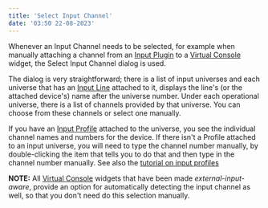 ```yaml
---
title: 'Select Input Channel'
date: '03:50 22-08-2023'
---
```


Whenever an Input Channel needs to be selected, for example when manually attaching a channel from an [Input Plugin](/basics/glossary-and-concepts#input-plugins) to a [Virtual Console](/virtual-console) widget, the Select Input Channel dialog is used.

The dialog is very straightforward; there is a list of input universes and each universe that has an [Input Line](/basics/glossary-and-concepts#input) attached to it, displays the line's (or the attached device's) name after the universe number. Under each operational universe, there is a list of channels provided by that universe. You can choose from these channels or select one manually.

If you have an [Input Profile](/basics/glossary-and-concepts#input-profiles) attached to the universe, you see the individual channel names and numbers for the device. If there isn't a Profile attached to an input universe, you will need to type the channel number manually, by double-clicking the item that tells you to do that and then type in the channel number manually. See also the [tutorial on input profiles](howto-input-profiles)

**NOTE:** All [Virtual Console](/virtual-console) widgets that have been made _external-input-aware_, provide an option for automatically detecting the input channel as well, so that you don't need do this selection manually.